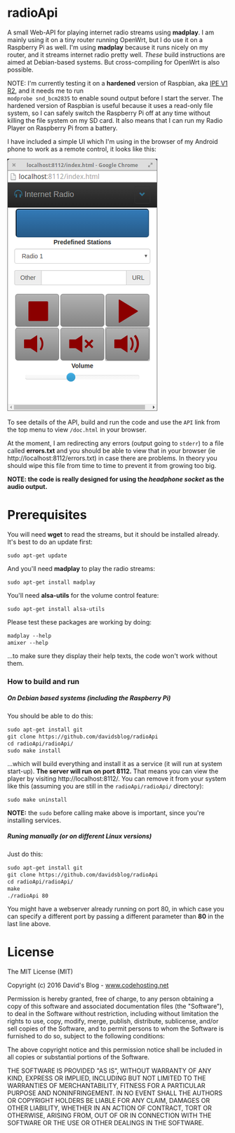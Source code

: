 radioApi
====

A small Web-API for playing internet radio streams using **madplay**.  I am mainly using it on a tiny router running OpenWrt, but 
I do use it on a Raspberry Pi as well.  I'm using **madplay** because it runs nicely on my router, and it streams internet radio pretty well. 
*These* build instructions are aimed at Debian-based systems.  But cross-compiling for OpenWrt is also possible.

NOTE: I'm currently testing it on a **hardened** version of Raspbian, aka 
[IPE V1 R2](http://www.andreasgiemza.de/allgemein/ipe-r1-v2/), and it needs me to run<br/>```modprobe snd_bcm2835``` 
to enable sound output before I start the server.  The hardened version of Raspbian is useful because it uses a 
read-only file system, so I can safely switch the Raspberry Pi off at any time without killing the file system on my SD card. 
It also means that I can run my Radio Player on Raspberry Pi from a battery.

I have included a simple UI which I'm using in the browser of my Android phone to work as a remote control, it looks like this: 

![User interface screenshot](interface.png?raw=true "User interface")

To see details of the API, build and run the code and use the `API` link from the top menu to view `/doc.html` in your browser.

At the moment, I am redirecting any errors (output going to `stderr`) to a file called **errors.txt** and you should be able to 
view that in your browser (ie http://localhost:8112/errors.txt) in case there are problems.  In theory you should wipe this file 
from time to time to prevent it from growing too big.

**NOTE: the code is really designed for using the _headphone socket_ as the audio output.**

Prerequisites
====

You will need **wget** to read the streams, but it should be installed already.  It's best to do an update first:
```
sudo apt-get update
```

And you'll need **madplay** to play the radio streams:
```
sudo apt-get install madplay
```

You'll need **alsa-utils** for the volume control feature:
```
sudo apt-get install alsa-utils
```

Please test these packages are working by doing:
```
madplay --help
amixer --help
```

...to make sure they display their help texts, the code won't work without them.

### How to build and run

##### On Debian based systems (including the Raspberry Pi)

You should be able to do this:
```
sudo apt-get install git
git clone https://github.com/davidsblog/radioApi
cd radioApi/radioApi/
sudo make install
```

...which will build everything and install it as a service (it will run at system start-up).  **The server will run on port 8112.** 
That means you can view the player by visiting http://localhost:8112/. 
You can remove it from your system like this (assuming you are still in the `radioApi/radioApi/` directory):
```
sudo make uninstall
```

**NOTE:** the `sudo` before calling make above is important, since you're installing services.

##### Runing manually (or on different Linux versions)
Just do this:
```
sudo apt-get install git
git clone https://github.com/davidsblog/radioApi
cd radioApi/radioApi/
make
./radioApi 80
```

You might have a webserver already running on port 80, in which case you can specify a different port by passing a different parameter than **80** in the last line above.

License
=======

The MIT License (MIT)

Copyright (c) 2016 David's Blog - www.codehosting.net

Permission is hereby granted, free of charge, to any person obtaining a copy of
this software and associated documentation files (the "Software"), to deal in
the Software without restriction, including without limitation the rights to
use, copy, modify, merge, publish, distribute, sublicense, and/or sell copies of
the Software, and to permit persons to whom the Software is furnished to do so,
subject to the following conditions:

The above copyright notice and this permission notice shall be included in all
copies or substantial portions of the Software.

THE SOFTWARE IS PROVIDED "AS IS", WITHOUT WARRANTY OF ANY KIND, EXPRESS OR IMPLIED, INCLUDING BUT NOT LIMITED TO THE WARRANTIES OF MERCHANTABILITY, FITNESS FOR A PARTICULAR PURPOSE AND NONINFRINGEMENT. IN NO EVENT SHALL THE AUTHORS OR
COPYRIGHT HOLDERS BE LIABLE FOR ANY CLAIM, DAMAGES OR OTHER LIABILITY, WHETHER IN AN ACTION OF CONTRACT, TORT OR OTHERWISE, ARISING FROM, OUT OF OR IN CONNECTION WITH THE SOFTWARE OR THE USE OR OTHER DEALINGS IN THE SOFTWARE.
